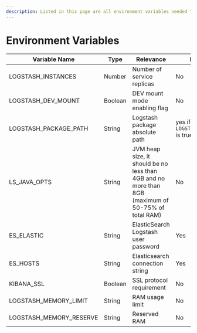 ```yaml
---
description: Listed in this page are all environment variables needed to run Logstash.
---
```


# Environment Variables



<table><thead><tr><th width="223">Variable Name</th><th width="99">Type</th><th width="201">Relevance</th><th width="126">Required</th><th>Default</th></tr></thead><tbody><tr><td>LOGSTASH_INSTANCES</td><td>Number</td><td>Number of service replicas </td><td>No</td><td>1</td></tr><tr><td>LOGSTASH_DEV_MOUNT</td><td>Boolean</td><td>DEV mount mode enabling flag</td><td>No</td><td>false</td></tr><tr><td>LOGSTASH_PACKAGE_PATH</td><td>String</td><td>Logstash package absolute path</td><td>yes if <code>LOGSTASH_DEV_MOUNT</code> is true</td><td></td></tr><tr><td>LS_JAVA_OPTS</td><td>String</td><td>JVM heap size, it should be no less than 4GB and no more than 8GB (maximum of 50-75% of total RAM)</td><td>No</td><td>-Xmx2g -Xms2g</td></tr><tr><td>ES_ELASTIC</td><td>String</td><td>ElasticSearch Logstash user password</td><td>Yes</td><td>dev_password_only</td></tr><tr><td>ES_HOSTS</td><td>String</td><td>Elasticsearch connection string</td><td>Yes</td><td>analytics-datastore-elastic-search:9200</td></tr><tr><td>KIBANA_SSL</td><td>Boolean</td><td>SSL protocol requirement</td><td>No</td><td>True</td></tr><tr><td>LOGSTASH_MEMORY_LIMIT</td><td>String</td><td>RAM usage limit</td><td>No</td><td>3G</td></tr><tr><td>LOGSTASH_MEMORY_RESERVE</td><td>String</td><td>Reserved RAM</td><td>No</td><td>500M</td></tr></tbody></table>
